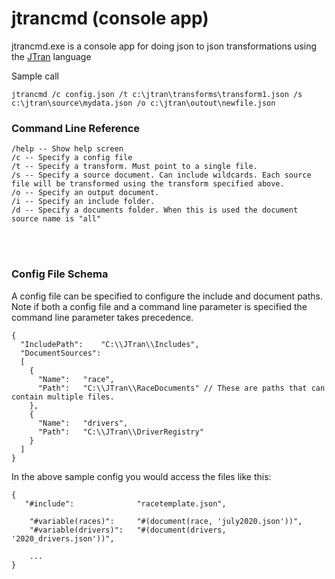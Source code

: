 # jtrancmd (console app)
   jtrancmd.exe is a console app for doing json to json transformations using the [JTran](https://github.com/JTranOrg/JTran/blob/master/README.md) language

Sample call

    jtrancmd /c config.json /t c:\jtran\transforms\transform1.json /s c:\jtran\source\mydata.json /o c:\jtran\outout\newfile.json



### Command Line Reference

    /help -- Show help screen
    /c -- Specify a config file
    /t -- Specify a transform. Must point to a single file.
    /s -- Specify a source document. Can include wildcards. Each source file will be transformed using the transform specified above.
    /o -- Specify an output document.
    /i -- Specify an include folder.
    /d -- Specify a documents folder. When this is used the document source name is "all"

<br><br>

### Config File Schema

A config file can be specified to configure the include and document paths. Note if both a config file and a command line parameter is specified the command line parameter takes precedence.

    {
      "IncludePath":    "C:\\JTran\\Includes",
      "DocumentSources": 
      [
        {
          "Name":   "race",
          "Path":   "C:\\JTran\\RaceDocuments" // These are paths that can contain multiple files. 
        },
        {
          "Name":   "drivers",
          "Path":   "C:\\JTran\\DriverRegistry"
        }
      ]
    }

In the above sample config you would access the files like this:

    {
       "#include":              "racetemplate.json",

        "#variable(races)":     "#(document(race, 'july2020.json'))",
        "#variable(drivers)":   "#(document(drivers, '2020_drivers.json'))",

        ...
    }
